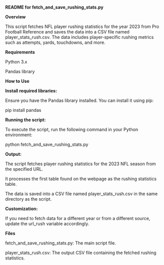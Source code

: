 **README for fetch_and_save_rushing_stats.py**

**Overview**

This script fetches NFL player rushing statistics for the year 2023 from Pro Football Reference and saves the data into a CSV file named player_stats_rush.csv. The data includes player-specific rushing metrics such as attempts, yards, touchdowns, and more.

**Requirements**

Python 3.x

Pandas library

**How to Use**

**Install required libraries:**

Ensure you have the Pandas library installed. You can install it using pip:

pip install pandas

**Running the script:**

To execute the script, run the following command in your Python environment:

python fetch_and_save_rushing_stats.py

**Output:**

The script fetches player rushing statistics for the 2023 NFL season from the specified URL.

It processes the first table found on the webpage as the rushing statistics table.

The data is saved into a CSV file named player_stats_rush.csv in the same directory as the script.

**Customization:**

If you need to fetch data for a different year or from a different source, update the url_rush variable accordingly.

**Files**

fetch_and_save_rushing_stats.py: The main script file.

player_stats_rush.csv: The output CSV file containing the fetched rushing statistics.

